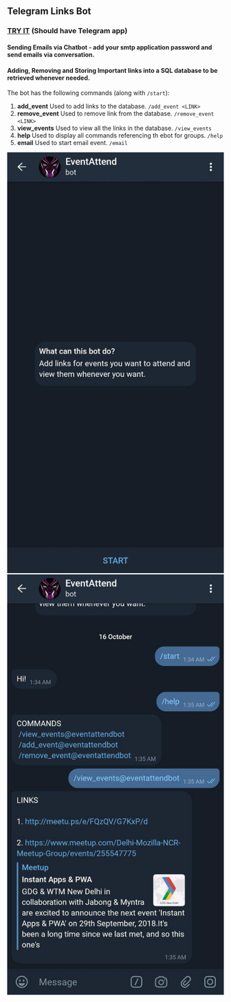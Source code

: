 ## **Telegram Links Bot** 
### [TRY IT](http://t.me/eventattendbot) (Should have Telegram app)

#### Sending Emails via Chatbot - add your smtp application password and send emails via conversation.
#### Adding, Removing and Storing Important links into a SQL database to be retrieved whenever needed.

The bot has the following commands (along with `/start`):
1. **add_event** Used to add links to the database. `/add_event <LINK>`
2. **remove_event** Used to remove link from the database. `/remove_event <LINK>`
3. **view_events** Used to view all the links in the database. `/view_events`
4. **help** Used to display all commands referencing th ebot for groups. `/help`
5. **email** Used to start email event. `/email`


![alt text](photo_2018-10-16_01-38-07.jpg "Start")![alt text](photo_2018-10-16_01-38-00.jpg "Commands")
